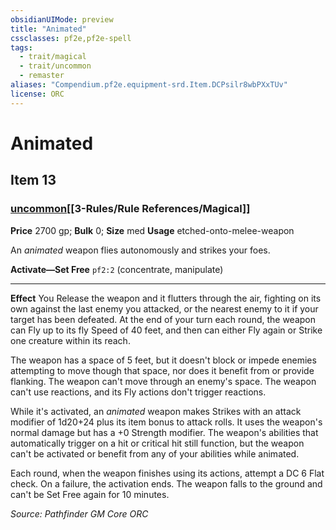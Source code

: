 ```yaml
---
obsidianUIMode: preview
title: "Animated"
cssclasses: pf2e,pf2e-spell
tags:
  - trait/magical
  - trait/uncommon
  - remaster
aliases: "Compendium.pf2e.equipment-srd.Item.DCPsilr8wbPXxTUv"
license: ORC
---
```

# Animated
## Item 13
### [uncommon](uncommon.md "Uncommon Rarity Trait")[[3-Rules/Rule References/Magical]]


**Price** 2700 gp; 
**Bulk** 0; **Size** med
**Usage** etched-onto-melee-weapon

An _animated_ weapon flies autonomously and strikes your foes.

**Activate—Set Free** `pf2:2` (concentrate, manipulate)

* * *

**Effect** You Release the weapon and it flutters through the air, fighting on its own against the last enemy you attacked, or the nearest enemy to it if your target has been defeated. At the end of your turn each round, the weapon can Fly up to its fly Speed of 40 feet, and then can either Fly again or Strike one creature within its reach.

The weapon has a space of 5 feet, but it doesn't block or impede enemies attempting to move though that space, nor does it benefit from or provide flanking. The weapon can't move through an enemy's space. The weapon can't use reactions, and its Fly actions don't trigger reactions.

While it's activated, an _animated_ weapon makes Strikes with an attack modifier of 1d20+24 plus its item bonus to attack rolls. It uses the weapon's normal damage but has a +0 Strength modifier. The weapon's abilities that automatically trigger on a hit or critical hit still function, but the weapon can't be activated or benefit from any of your abilities while animated.

Each round, when the weapon finishes using its actions, attempt a DC 6 Flat check. On a failure, the activation ends. The weapon falls to the ground and can't be Set Free again for 10 minutes.

*Source: Pathfinder GM Core*
*ORC*